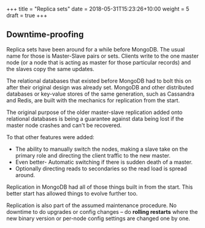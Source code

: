 +++
title = "Replica sets"
date =  2018-05-31T15:23:26+10:00
weight = 5
draft = true
+++

## Downtime-proofing

Replica sets have been around for a while before MongoDB. The usual name for those is Master-Slave pairs or sets. Clients write to the one master node (or a node that is acting as master for those particular records) and the slaves copy the same updates.

The relational databases that existed before MongoDB had to bolt this on after their original design was already set. MongoDB and other distributed databases or key-value stores of the same generation, such as Cassandra and Redis, are built with the mechanics for replication from the start.

The original purpose of the older master-slave replication added onto relational databases is being a guarantee against data being lost if the master node crashes and can't be recovered.

To that other features were added:

* The ability to manually switch the nodes, making a slave take on the primary role and directing the client traffic to the new master.
* Even better- Automatic switching if there is sudden death of a master.
* Optionally directing reads to secondaries so the read load is spread around.

Replication in MongoDB had all of those things built in from the start. This better start has allowed things to evolve further too.

Replication is also part of the assumed maintenance procedure. No downtime to do upgrades or config changes &ndash; do **rolling restarts** where the new binary version or per-node config settings are changed one by one.

